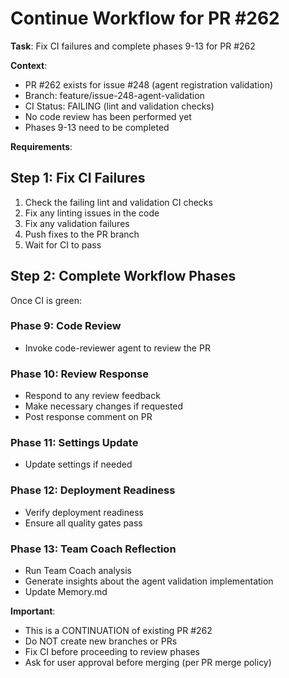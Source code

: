 # Continue Workflow for PR #262

**Task**: Fix CI failures and complete phases 9-13 for PR #262

**Context**:
- PR #262 exists for issue #248 (agent registration validation)
- Branch: feature/issue-248-agent-validation
- CI Status: FAILING (lint and validation checks)
- No code review has been performed yet
- Phases 9-13 need to be completed

**Requirements**:

## Step 1: Fix CI Failures
1. Check the failing lint and validation CI checks
2. Fix any linting issues in the code
3. Fix any validation failures
4. Push fixes to the PR branch
5. Wait for CI to pass

## Step 2: Complete Workflow Phases
Once CI is green:

### Phase 9: Code Review
- Invoke code-reviewer agent to review the PR

### Phase 10: Review Response
- Respond to any review feedback
- Make necessary changes if requested
- Post response comment on PR

### Phase 11: Settings Update
- Update settings if needed

### Phase 12: Deployment Readiness
- Verify deployment readiness
- Ensure all quality gates pass

### Phase 13: Team Coach Reflection
- Run Team Coach analysis
- Generate insights about the agent validation implementation
- Update Memory.md

**Important**:
- This is a CONTINUATION of existing PR #262
- Do NOT create new branches or PRs
- Fix CI before proceeding to review phases
- Ask for user approval before merging (per PR merge policy)